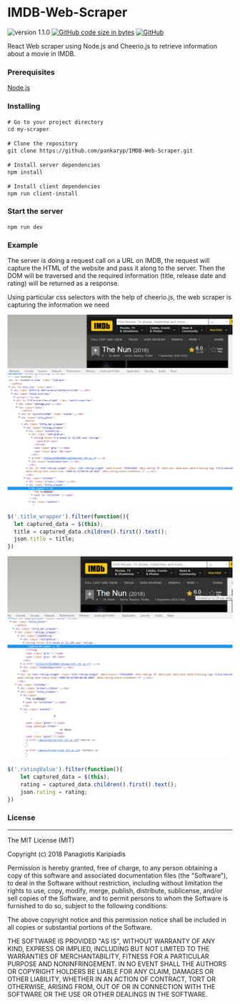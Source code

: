 # IMDB-Web-Scraper
![version 1.1.0](https://img.shields.io/badge/version-1.1.0-brightgreen.svg)
[![GitHub code size in bytes](https://img.shields.io/github/languages/code-size/badges/shields.svg)](https://github.com/pankaryp/IMDB-Web-Scraper.git)
[![GitHub](https://img.shields.io/github/license/mashape/apistatus.svg)](https://github.com/pankaryp/IMDB-Web-Scraper.git)

React Web scraper using Node.js and Cheerio.js to retrieve information about a movie in IMDB.

### Prerequisites
[Node.js](https://nodejs.org/en/)

### Installing
```
# Go to your project directory
cd my-scraper

# Clone the repository
git clone https://github.com/pankaryp/IMDB-Web-Scraper.git

# Install server dependencies
npm install

# Install client dependencies
npm run client-install
```

### Start the server
```
npm run dev
```


### Example

The server is doing a request call on a URL on IMDB, the request will capture the HTML of the website and pass it along to the server.
Then the DOM will be traversed and the required information (title, release date and rating) will be returned as a response.

Using particular css selectors with the help of cheerio.js, the web scraper is capturing the information we need

![title-release](img/title-release.png?raw=true)

```javascript
$('.title_wrapper').filter(function(){
  let captured_data = $(this);
  title = captured_data.children().first().text();
  json.title = title;
})

```

![rate](img/rate.png?raw=true)

```javascript
$('.ratingValue').filter(function(){
    let captured_data = $(this);
    rating = captured_data.children().first().text();
    json.rating = rating;
})
```

### License
---
The MIT License (MIT)

Copyright (c) 2018 Panagiotis Karipiadis

Permission is hereby granted, free of charge, to any person obtaining a copy of this software and associated documentation files (the "Software"), to deal in the Software without restriction, including without limitation the rights to use, copy, modify, merge, publish, distribute, sublicense, and/or sell copies of the Software, and to permit persons to whom the Software is furnished to do so, subject to the following conditions:

The above copyright notice and this permission notice shall be included in all copies or substantial portions of the Software.

THE SOFTWARE IS PROVIDED "AS IS", WITHOUT WARRANTY OF ANY KIND, EXPRESS OR IMPLIED, INCLUDING BUT NOT LIMITED TO THE WARRANTIES OF MERCHANTABILITY, FITNESS FOR A PARTICULAR PURPOSE AND NONINFRINGEMENT. IN NO EVENT SHALL THE AUTHORS OR COPYRIGHT HOLDERS BE LIABLE FOR ANY CLAIM, DAMAGES OR OTHER LIABILITY, WHETHER IN AN ACTION OF CONTRACT, TORT OR OTHERWISE, ARISING FROM, OUT OF OR IN CONNECTION WITH THE SOFTWARE OR THE USE OR OTHER DEALINGS IN THE SOFTWARE.
